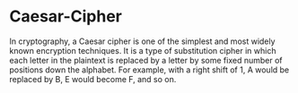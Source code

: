 # Caesar-Cipher
In cryptography, a Caesar cipher is one of the simplest and most widely known encryption techniques. It is a type of substitution cipher in which each letter in the plaintext is replaced by a letter by some fixed number of positions down the alphabet. For example, with a right shift of 1, A would be replaced by B, E would become F, and so on.
